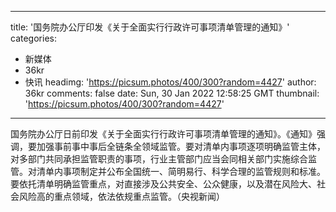 
---
title: '国务院办公厅印发《关于全面实行行政许可事项清单管理的通知》'
categories: 
 - 新媒体
 - 36kr
 - 快讯
headimg: 'https://picsum.photos/400/300?random=4427'
author: 36kr
comments: false
date: Sun, 30 Jan 2022 12:58:25 GMT
thumbnail: 'https://picsum.photos/400/300?random=4427'
---

<div>   
国务院办公厅日前印发《关于全面实行行政许可事项清单管理的通知》。《通知》强调，要加强事前事中事后全链条全领域监管。要对清单内事项逐项明确监管主体，对多部门共同承担监管职责的事项，行业主管部门应当会同相关部门实施综合监管。对清单内事项制定并公布全国统一、简明易行、科学合理的监管规则和标准。要依托清单明确监管重点，对直接涉及公共安全、公众健康，以及潜在风险大、社会风险高的重点领域，依法依规重点监管。（央视新闻）  
</div>
            